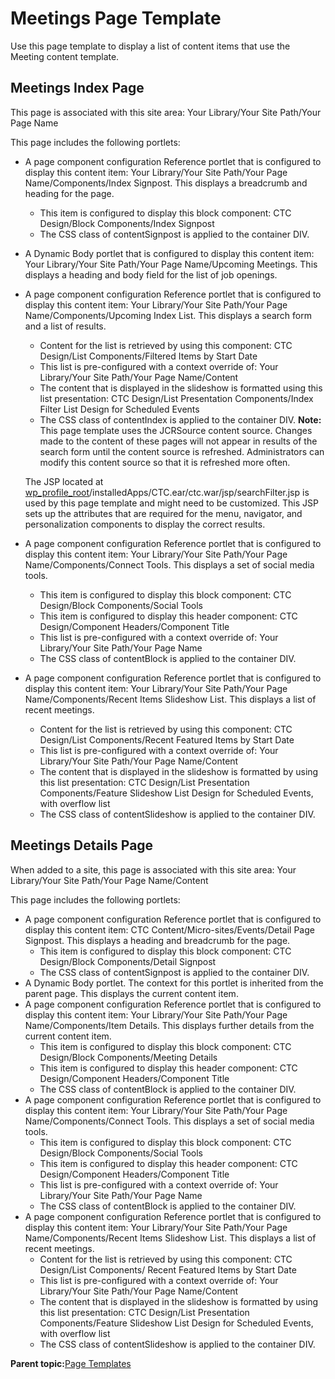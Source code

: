 # Meetings Page Template 

Use this page template to display a list of content items that use the Meeting content template.

## Meetings Index Page

This page is associated with this site area: Your Library/Your Site Path/Your Page Name

This page includes the following portlets:

-   A page component configuration Reference portlet that is configured to display this content item: Your Library/Your Site Path/Your Page Name/Components/Index Signpost. This displays a breadcrumb and heading for the page.
    -   This item is configured to display this block component: CTC Design/Block Components/Index Signpost
    -   The CSS class of contentSignpost is applied to the container DIV.
-   A Dynamic Body portlet that is configured to display this content item: Your Library/Your Site Path/Your Page Name/Upcoming Meetings. This displays a heading and body field for the list of job openings.
-   A page component configuration Reference portlet that is configured to display this content item: Your Library/Your Site Path/Your Page Name/Components/Upcoming Index List. This displays a search form and a list of results.

    -   Content for the list is retrieved by using this component: CTC Design/List Components/Filtered Items by Start Date
    -   This list is pre-configured with a context override of: Your Library/Your Site Path/Your Page Name/Content
    -   The content that is displayed in the slideshow is formatted using this list presentation: CTC Design/List Presentation Components/Index Filter List Design for Scheduled Events
    -   The CSS class of contentIndex is applied to the container DIV.
    **Note:** This page template uses the JCRSource content source. Changes made to the content of these pages will not appear in results of the search form until the content source is refreshed. Administrators can modify this content source so that it is refreshed more often.

    The JSP located at [wp\_profile\_root](../reference/wpsdirstr.md)/installedApps/CTC.ear/ctc.war/jsp/searchFilter.jsp is used by this page template and might need to be customized. This JSP sets up the attributes that are required for the menu, navigator, and personalization components to display the correct results.

-   A page component configuration Reference portlet that is configured to display this content item: Your Library/Your Site Path/Your Page Name/Components/Connect Tools. This displays a set of social media tools.
    -   This item is configured to display this block component: CTC Design/Block Components/Social Tools
    -   This item is configured to display this header component: CTC Design/Component Headers/Component Title
    -   This list is pre-configured with a context override of: Your Library/Your Site Path/Your Page Name
    -   The CSS class of contentBlock is applied to the container DIV.
-   A page component configuration Reference portlet that is configured to display this content item: Your Library/Your Site Path/Your Page Name/Components/Recent Items Slideshow List. This displays a list of recent meetings.
    -   Content for the list is retrieved by using this component: CTC Design/List Components/Recent Featured Items by Start Date
    -   This list is pre-configured with a context override of: Your Library/Your Site Path/Your Page Name/Content
    -   The content that is displayed in the slideshow is formatted by using this list presentation: CTC Design/List Presentation Components/Feature Slideshow List Design for Scheduled Events, with overflow list
    -   The CSS class of contentSlideshow is applied to the container DIV.

## Meetings Details Page

When added to a site, this page is associated with this site area: Your Library/Your Site Path/Your Page Name/Content

This page includes the following portlets:

-   A page component configuration Reference portlet that is configured to display this content item: CTC Content/Micro-sites/Events/Detail Page Signpost. This displays a heading and breadcrumb for the page.
    -   This item is configured to display this block component: CTC Design/Block Components/Detail Signpost
    -   The CSS class of contentSignpost is applied to the container DIV.
-   A Dynamic Body portlet. The context for this portlet is inherited from the parent page. This displays the current content item.
-   A page component configuration Reference portlet that is configured to display this content item: Your Library/Your Site Path/Your Page Name/Components/Item Details. This displays further details from the current content item.
    -   This item is configured to display this block component: CTC Design/Block Components/Meeting Details
    -   This item is configured to display this header component: CTC Design/Component Headers/Component Title
    -   The CSS class of contentBlock is applied to the container DIV.
-   A page component configuration Reference portlet that is configured to display this content item: Your Library/Your Site Path/Your Page Name/Components/Connect Tools. This displays a set of social media tools.
    -   This item is configured to display this block component: CTC Design/Block Components/Social Tools
    -   This item is configured to display this header component: CTC Design/Component Headers/Component Title
    -   This list is pre-configured with a context override of: Your Library/Your Site Path/Your Page Name
    -   The CSS class of contentBlock is applied to the container DIV.
-   A page component configuration Reference portlet that is configured to display this content item: Your Library/Your Site Path/Your Page Name/Components/Recent Items Slideshow List. This displays a list of recent meetings.
    -   Content for the list is retrieved by using this component: CTC Design/List Components/ Recent Featured Items by Start Date
    -   This list is pre-configured with a context override of: Your Library/Your Site Path/Your Page Name/Content
    -   The content that is displayed in the slideshow is formatted by using this list presentation: CTC Design/List Presentation Components/Feature Slideshow List Design for Scheduled Events, with overflow list
    -   The CSS class of contentSlideshow is applied to the container DIV.

**Parent topic:**[Page Templates ](../ctc/ctc-assets-page-templates.md)

